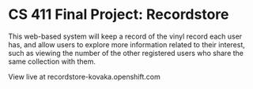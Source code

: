 CS 411 Final Project: Recordstore
===================

This web-based system will keep a record of the vinyl record each user has, and allow users to explore more information related to their interest, such as viewing the number of the other registered users who share the same collection with them.

View live at recordstore-kovaka.openshift.com
